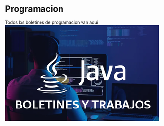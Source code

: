 # Programacion

Todos los boletines de programacion van aqui
<br>
![](https://raw.githubusercontent.com/mpineirotroncoso/programacion/main/Img/Imagen.png)
